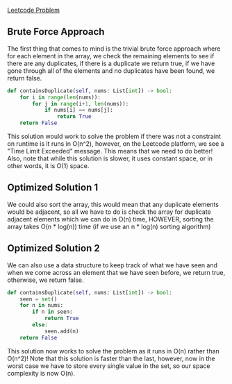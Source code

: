 [Leetcode Problem](https://leetcode.com/problems/contains-duplicate/description/)

## Brute Force Approach
The first thing that comes to mind is the trivial brute force approach where for each element in the array, we check the remaining elements to see if there are any duplicates, if there is a duplicate we return true, if we have gone through all of the elements and no duplicates have been found, we return false.
``` Python
def containsDuplicate(self, nums: List[int]) -> bool:
	for i in range(len(nums)):
		for j in range(i+1, len(nums)):
			if nums[i] == nums[j]:
				return True
	return False
```
 This solution would work to solve the problem if there was not a constraint on runtime is it runs in O(n^2), however, on the Leetcode platform, we see a "Time Limit Exceeded" message. This means that we need to do better! Also, note that while this solution is slower, it uses constant space, or in other words, it is O(1) space.
## Optimized Solution 1
We could also sort the array, this would mean that any duplicate elements would be adjacent, so all we have to do is check the array for duplicate adjacent elements which we can do in O(n) time, HOWEVER, sorting the array takes O(n * log(n)) time (if we use an n * log(n) sorting algorithm)
## Optimized Solution 2
We can also use a data structure to keep track of what we have seen and when we come across an element that we have seen before, we return true, otherwise, we return false.
``` Python
def containsDuplicate(self, nums: List[int]) -> bool:
	seen = set()
	for n in nums:
		if n in seen:
			return True
		else:
			seen.add(n)
	return False
```
This solution now works to solve the problem as it runs in O(n) rather than O(n^2)! Note that this solution is faster than the last, however, now in the worst case we have to store every single value in the set, so our space complexity is now O(n).